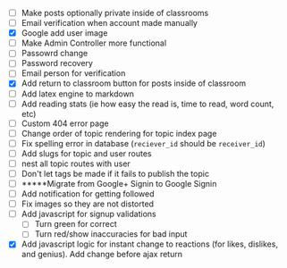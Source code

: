 - [ ] Make posts optionally private inside of classrooms
- [ ] Email verification when account made manually
- [x] Google add user image
- [ ] Make Admin Controller more functional
- [ ] Passowrd change
- [ ] Password recovery
- [ ] Email person for verification
- [x] Add return to classroom button for posts inside of classroom
- [ ] Add latex engine to markdown
- [ ] Add reading stats (ie how easy the read is, time to read, word count, etc)
- [ ] Custom 404 error page
- [ ] Change order of topic rendering for topic index page
- [ ] Fix spelling error in database (`reciever_id` should be `receiver_id`)
- [ ] Add slugs for topic and user routes
- [ ] nest all topic routes with user
- [ ] Don't let tags be made if it fails to publish the topic
- [ ] *****Migrate from Google+ Signin to Google Signin
- [ ] Add notification for getting followed
- [ ] Fix images so they are not distorted
- [ ] Add javascript for signup validations
  - [ ] Turn green for correct
  - [ ] Turn red/show inaccuracies for bad input
- [x] Add javascript logic for instant change to reactions (for likes, dislikes, and genius). Add change before ajax return